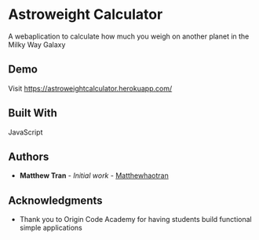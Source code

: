 # Astroweight Calculator

A webaplication to calculate how much you weigh on another planet in the Milky Way Galaxy

## Demo

Visit https://astroweightcalculator.herokuapp.com/

## Built With

JavaScript

## Authors

* **Matthew Tran** - *Initial work* - [Matthewhaotran](https://github.com/matthewhaotran)

## Acknowledgments

* Thank you to Origin Code Academy for having students build functional simple applications